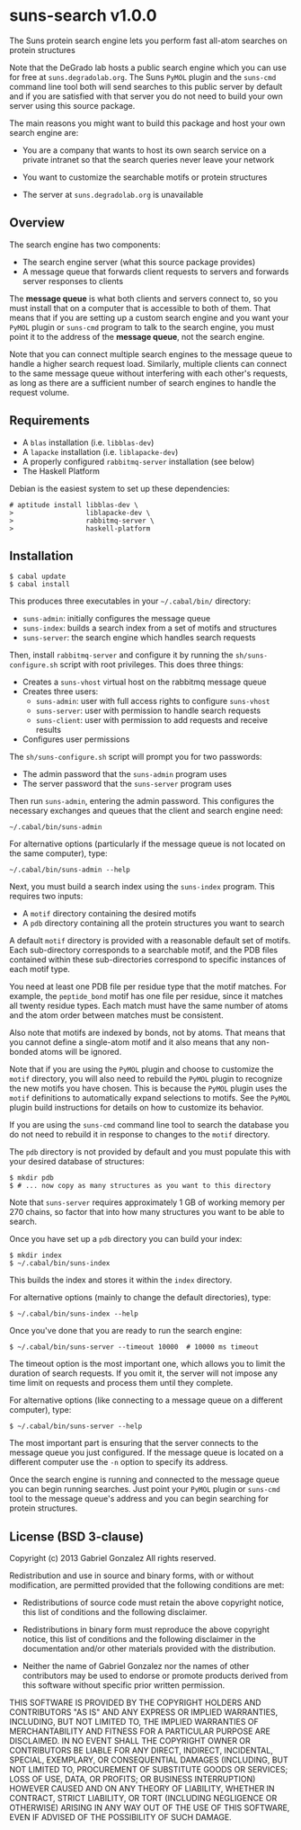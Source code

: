 # suns-search v1.0.0

The Suns protein search engine lets you perform fast all-atom searches on
protein structures

Note that the DeGrado lab hosts a public search engine which you can use for
free at `suns.degradolab.org`.  The Suns `PyMOL` plugin and the `suns-cmd`
command line tool both will send searches to this public server by default and
if you are satisfied with that server you do not need to build your own server
using this source package.

The main reasons you might want to build this package and host your own search
engine are:

* You are a company that wants to host its own search service on a private
  intranet so that the search queries never leave your network

* You want to customize the searchable motifs or protein structures

* The server at `suns.degradolab.org` is unavailable

## Overview

The search engine has two components:

* The search engine server (what this source package provides)
* A message queue that forwards client requests to servers and forwards server
  responses to clients

The **message queue** is what both clients and servers connect to, so you must
install that on a computer that is accessible to both of them.  That means that
if you are setting up a custom search engine and you want your `PyMOL` plugin or
`suns-cmd` program to talk to the search engine, you must point it to the
address of the **message queue**, not the search engine.

Note that you can connect multiple search engines to the message queue to handle
a higher search request load.  Similarly, multiple clients can connect to the
same message queue without interfering with each other's requests, as long as
there are a sufficient number of search engines to handle the request volume.

## Requirements

* A `blas` installation (i.e. `libblas-dev`)
* A `lapacke` installation (i.e. `liblapacke-dev`)
* A properly configured `rabbitmq-server` installation (see below)
* The Haskell Platform

Debian is the easiest system to set up these dependencies:

    # aptitude install libblas-dev \
    >                  liblapacke-dev \
    >                  rabbitmq-server \
    >                  haskell-platform

## Installation

    $ cabal update
    $ cabal install

This produces three executables in your `~/.cabal/bin/` directory:

* `suns-admin`: initially configures the message queue
* `suns-index`: builds a search index from a set of motifs and structures
* `suns-server`: the search engine which handles search requests

Then, install `rabbitmq-server` and configure it by running the
`sh/suns-configure.sh` script with root privileges.  This does three things:

* Creates a `suns-vhost` virtual host on the rabbitmq message queue
* Creates three users:
    * `suns-admin`: user with full access rights to configure `suns-vhost`
    * `suns-server`: user with permission to handle search requests
    * `suns-client`: user with permission to add requests and receive results
* Configures user permissions

The `sh/suns-configure.sh` script will prompt you for two passwords:

* The admin password that the `suns-admin` program uses
* The server password that the `suns-server` program uses

Then run `suns-admin`, entering the admin password.  This configures the
necessary exchanges and queues that the client and search engine need:

    ~/.cabal/bin/suns-admin

For alternative options (particularly if the message queue is not located on the
same computer), type:

    ~/.cabal/bin/suns-admin --help

Next, you must build a search index using the `suns-index` program.  This
requires two inputs:

* A `motif` directory containing the desired motifs
* A `pdb` directory containing all the protein structures you want to search

A default `motif` directory is provided with a reasonable default set of motifs.
Each sub-directory corresponds to a searchable motif, and the PDB files
contained within these sub-directories correspond to specific instances of each
motif type.

You need at least one PDB file per residue type that the motif matches.  For
example, the `peptide_bond` motif has one file per residue, since it matches all
twenty residue types.  Each match must have the same number of atoms and the
atom order between matches must be consistent.

Also note that motifs are indexed by bonds, not by atoms.  That means that you
cannot define a single-atom motif and it also means that any non-bonded atoms
will be ignored.

Note that if you are using the `PyMOL` plugin and choose to customize the
`motif` directory, you will also need to rebuild the `PyMOL` plugin to recognize
the new motifs you have chosen.  This is because the `PyMOL` plugin uses the
`motif` definitions to automatically expand selections to motifs.  See the
`PyMOL` plugin build instructions for details on how to customize its behavior.

If you are using the `suns-cmd` command line tool to search the database you do
not need to rebuild it in response to changes to the `motif` directory.

The `pdb` directory is not provided by default and you must populate this with
your desired database of structures:

    $ mkdir pdb
    $ # ... now copy as many structures as you want to this directory

Note that `suns-server` requires approximately 1 GB of working memory per 270
chains, so factor that into how many structures you want to be able to search.

Once you have set up a `pdb` directory you can build your index:

    $ mkdir index
    $ ~/.cabal/bin/suns-index

This builds the index and stores it within the `index` directory.

For alternative options (mainly to change the default directories), type:

    $ ~/.cabal/bin/suns-index --help

Once you've done that you are ready to run the search engine:

    $ ~/.cabal/bin/suns-server --timeout 10000  # 10000 ms timeout

The timeout option is the most important one, which allows you to limit the
duration of search requests.  If you omit it, the server will not impose any
time limit on requests and process them until they complete.

For alternative options (like connecting to a message queue on a different
computer), type:

    $ ~/.cabal/bin/suns-server --help

The most important part is ensuring that the server connects to the message
queue you just configured.  If the message queue is located on a different
computer use the `-n` option to specify its address.

Once the search engine is running and connected to the message queue you can
begin running searches.  Just point your `PyMOL` plugin or `suns-cmd` tool to
the message queue's address and you can begin searching for protein structures.

## License (BSD 3-clause)

Copyright (c) 2013 Gabriel Gonzalez
All rights reserved.

Redistribution and use in source and binary forms, with or without modification,
are permitted provided that the following conditions are met:

* Redistributions of source code must retain the above copyright notice, this
  list of conditions and the following disclaimer.

* Redistributions in binary form must reproduce the above copyright notice, this
  list of conditions and the following disclaimer in the documentation and/or
  other materials provided with the distribution.

* Neither the name of Gabriel Gonzalez nor the names of other contributors may
  be used to endorse or promote products derived from this software without
  specific prior written permission.

THIS SOFTWARE IS PROVIDED BY THE COPYRIGHT HOLDERS AND CONTRIBUTORS "AS IS" AND
ANY EXPRESS OR IMPLIED WARRANTIES, INCLUDING, BUT NOT LIMITED TO, THE IMPLIED
WARRANTIES OF MERCHANTABILITY AND FITNESS FOR A PARTICULAR PURPOSE ARE
DISCLAIMED. IN NO EVENT SHALL THE COPYRIGHT OWNER OR CONTRIBUTORS BE LIABLE FOR
ANY DIRECT, INDIRECT, INCIDENTAL, SPECIAL, EXEMPLARY, OR CONSEQUENTIAL DAMAGES
(INCLUDING, BUT NOT LIMITED TO, PROCUREMENT OF SUBSTITUTE GOODS OR SERVICES;
LOSS OF USE, DATA, OR PROFITS; OR BUSINESS INTERRUPTION) HOWEVER CAUSED AND ON
ANY THEORY OF LIABILITY, WHETHER IN CONTRACT, STRICT LIABILITY, OR TORT
(INCLUDING NEGLIGENCE OR OTHERWISE) ARISING IN ANY WAY OUT OF THE USE OF THIS
SOFTWARE, EVEN IF ADVISED OF THE POSSIBILITY OF SUCH DAMAGE.
